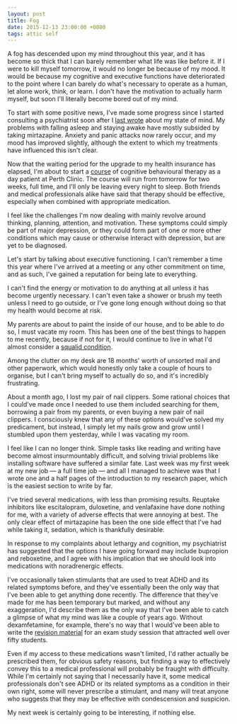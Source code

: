 ```yaml
---
layout: post
title: Fog
date: 2015-12-13 23:00:00 +0800
tags: attic self
---
```


A fog has descended upon my mind throughout this year, and it has
become so thick that I can barely remember what life was like before
it. If I were to kill myself tomorrow, it would no longer be because
of my mood. It would be because my cognitive and executive functions
have deteriorated to the point where I can barely do what's necessary
to operate as a human, let alone work, think, or learn. I don't have
the motivation to actually harm myself, but soon I'll literally
become bored out of my mind.

To start with some positive news, I've made some progress since I
started consulting a psychiatrist soon after I [last wrote][triple]
about my state of mind. My problems with falling asleep and staying
awake have mostly subsided by taking mirtazapine. Anxiety and panic
attacks now rarely occur, and my mood has improved slightly, although
the extent to which my treatments have influenced this isn't clear.

[triple]: /2015/06/13/triple-fault.html

Now that the waiting period for the upgrade to my health insurance
has elapsed, I'm about to start a [course] of cognitive behavioural
therapy as a day patient at Perth Clinic. The course will run from
tomorrow for two weeks, full time, and I'll only be leaving every
night to sleep. Both friends and medical professionals alike have
said that therapy should be effective, especially when combined with
appropriate medication.

[course]: http://perthclinic.com.au/services/services-for-patients/treatment-programs/

I feel like the challenges I'm now dealing with mainly revolve around
thinking, planning, attention, and motivation. These symptoms could
simply be part of major depression, or they could form part of one or
more other conditions which may cause or otherwise interact with
depression, but are yet to be diagnosed.

Let's start by talking about executive functioning. I can't remember
a time this year where I've arrived at a meeting or any other
commitment on time, and as such, I've gained a reputation for being
late to everything.

I can't find the energy or motivation to do anything at all unless it
has become urgently necessary. I can't even take a shower or brush my
teeth unless I need to go outside, or I've gone long enough without
doing so that my health would become at risk.

My parents are about to paint the inside of our house, and to be able
to do so, I must vacate my room. This has been one of the best things
to happen to me recently, because if not for it, I would continue to
live in what I'd almost consider a [squalid condition][squalid].

[squalid]: /static/WP_20151211_20_13_48_Pro.webm

Among the clutter on my desk are 18 months' worth of unsorted mail
and other paperwork, which would honestly only take a couple of hours
to organise, but I can't bring myself to actually do so, and it's
incredibly frustrating.

About a month ago, I lost my pair of nail clippers. Some rational
choices that I could've made once I needed to use them included
searching for them, borrowing a pair from my parents, or even buying
a new pair of nail clippers. I consciously knew that any of these
options would've solved my predicament, but instead, I simply let my
nails grow and grow until I stumbled upon them yesterday, while I
was vacating my room.

I feel like I can no longer think. Simple tasks like reading and
writing have become almost insurmountably difficult, and solving
trivial problems like installing software have suffered a similar
fate. Last week was my first week at my new job — a full time job —
and all I managed to achieve was that I wrote one and a half pages of
the introduction to my research paper, which is the easiest section
to write by far.

I've tried several medications, with less than promising results.
Reuptake inhibitors like escitalopram, duloxetine, and venlafaxine
have done nothing for me, with a variety of adverse effects that were
annoying at best. The only clear effect of mirtazapine has been the
one side effect that I've had while taking it, sedation, which is
thankfully desirable.

In response to my complaints about lethargy and cognition, my
psychiatrist has suggested that the options I have going forward may
include bupropion and reboxetine, and I agree with his implication
that we should look into medications with noradrenergic effects.

I've occasionally taken stimulants that are used to treat ADHD and
its related symptoms before, and they've essentially been the only
way that I've been able to get anything done recently. The difference
that they've made for me has been temporary but marked, and without
any exaggeration, I'd describe them as the only way that I've been
able to catch a glimpse of what my mind was like a couple of years
ago. Without dexamfetamine, for example, there's no way that I
would've been able to write the [revision material][revision] for an
exam study session that attracted well over fifty students.

[revision]: https://docs.google.com/presentation/d/1V0daPBXxOrxb4Ckrfhodf2QO-6Ag067y8am479oIjB0

Even if my access to these medications wasn't limited, I'd rather
actually be prescribed them, for obvious safety reasons, but finding
a way to effectively convey this to a medical professional will
probably be fraught with difficulty. While I'm certainly not saying
that I necessarily have it, some medical professionals don't see ADHD
or its related symptoms as a condition in their own right, some will
never prescribe a stimulant, and many will treat anyone who suggests
that they may be effective with condescension and suspicion.

My next week is certainly going to be interesting, if nothing else.
